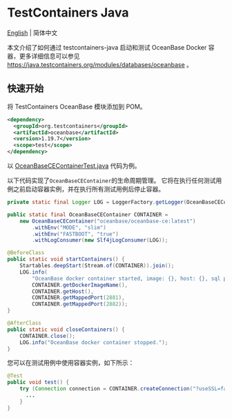 # TestContainers Java

[English](README.md) | 简体中文

本文介绍了如何通过 testcontainers-java 启动和测试 OceanBase Docker 容器，更多详细信息可以参见 https://java.testcontainers.org/modules/databases/oceanbase 。

## 快速开始

将 TestContainers OceanBase 模块添加到 POM。

```xml
<dependency>
  <groupId>org.testcontainers</groupId>
  <artifactId>oceanbase</artifactId>
  <version>1.19.7</version>
  <scope>test</scope>
</dependency>
```

以 [OceanBaseCEContainerTest.java](src/test/java/com/oceanbase/samples/OceanBaseCEContainerTest.java) 代码为例。

以下代码实现了`OceanBaseCEContainer`的生命周期管理。 它将在执行任何测试用例之前启动容器实例，并在执行所有测试用例后停止容器。

```java
private static final Logger LOG = LoggerFactory.getLogger(OceanBaseCEContainerTest.class);

public static final OceanBaseCEContainer CONTAINER =
    new OceanBaseCEContainer("oceanbase/oceanbase-ce:latest")
        .withEnv("MODE", "slim")
        .withEnv("FASTBOOT", "true")
        .withLogConsumer(new Slf4jLogConsumer(LOG));

@BeforeClass
public static void startContainers() {
    Startables.deepStart(Stream.of(CONTAINER)).join();
    LOG.info(
        "OceanBase docker container started, image: {}, host: {}, sql port: {}, rpc port:{}.",
        CONTAINER.getDockerImageName(),
        CONTAINER.getHost(),
        CONTAINER.getMappedPort(2881),
        CONTAINER.getMappedPort(2882));
}

@AfterClass
public static void closeContainers() {
    CONTAINER.close();
    LOG.info("OceanBase docker container stopped.");
}
```

您可以在测试用例中使用容器实例，如下所示：

```java
@Test
public void test() {
    try (Connection connection = CONTAINER.createConnection("?useSSL=false")) {
      ...
    }
}
```
